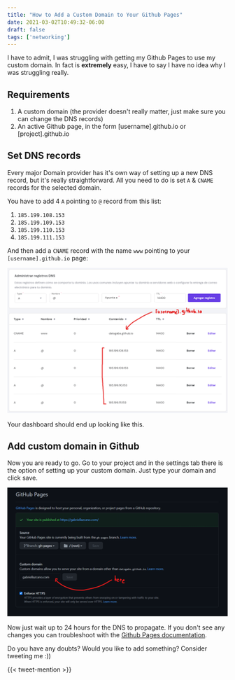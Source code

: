 ```yaml
---
title: "How to Add a Custom Domain to Your Github Pages"
date: 2021-03-02T10:49:32-06:00
draft: false
tags: ['networking']
---
```


I have to admit, I was struggling with getting my Github Pages to use my custom domain. In fact is **extremely** easy, I have to say I have no idea why I was struggling really.

## Requirements

1. A custom domain (the provider doesn't really matter, just make sure you can change the DNS records)
2. An active Github page, in the form [username].github.io or [project].github.io

## Set DNS records

Every major Domain provider has it's own way of setting up a new DNS record, but it's really straightforward. All you need to do is set `A` & `CNAME` records for the selected domain.

You have to add 4 `A` pointing to `@` record from this list: 

1. `185.199.108.153`
2. `185.199.109.153`	
3. `185.199.110.153`
4. `185.199.111.153`

And then add a `CNAME` record with the name `www` pointing to your `[username].github.io` page:

![image](/images/blog/1.png)

Your dashboard should end up looking like this. 

## Add custom domain in Github

Now you are ready to go. Go to your project and in the settings tab there is the option of setting up your custom domain. Just type your domain and click save.

![image](/images/blog/2.png)

Now just wait up to 24 hours for the DNS to propagate. If you don't see any changes you can troubleshoot with the [Github Pages documentation](https://docs.github.com/en/github/working-with-github-pages/troubleshooting-custom-domains-and-github-pages). 

Do you have any doubts? Would you like to add something? Consider tweeting me :))

{{< tweet-mention >}}